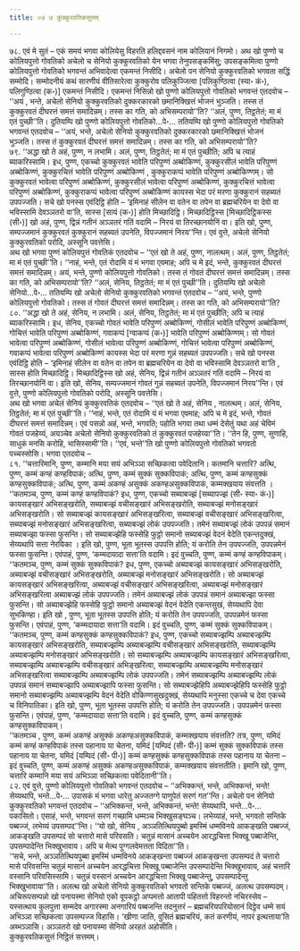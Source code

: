 ```yaml
---
title: ०७ ७ कुक्कुरवतिकसुत्तम्

---
```


७८. एवं मे सुतं – एकं समयं भगवा कोलियेसु विहरति हलिद्दवसनं नाम कोलियानं निगमो। अथ खो पुण्णो च कोलियपुत्तो गोवतिको अचेलो च सेनियो कुक्कुरवतिको येन भगवा तेनुपसङ्कमिंसु; उपसङ्कमित्वा पुण्णो कोलियपुत्तो गोवतिको भगवन्तं अभिवादेत्वा एकमन्तं निसीदि। अचेलो पन सेनियो कुक्कुरवतिको भगवता सद्धिं सम्मोदि। सम्मोदनीयं कथं सारणीयं वीतिसारेत्वा कुक्कुरोव पलिकुज्जित्वा [पलिकुण्ठित्वा (स्या॰ कं॰), पलिगुण्ठित्वा (क॰)] एकमन्तं निसीदि। एकमन्तं निसिन्नो खो पुण्णो कोलियपुत्तो गोवतिको भगवन्तं एतदवोच – ‘‘अयं , भन्ते, अचेलो सेनियो कुक्कुरवतिको दुक्करकारको छमानिक्खित्तं भोजनं भुञ्जति। तस्स तं कुक्कुरवतं दीघरत्तं समत्तं समादिन्नम्। तस्स का गति, को अभिसम्परायो’’ति? ‘‘अलं, पुण्ण, तिट्ठतेतं; मा मं एतं पुच्छी’’ति। दुतियम्पि खो पुण्णो कोलियपुत्तो गोवतिको…पे॰… ततियम्पि खो पुण्णो कोलियपुत्तो गोवतिको भगवन्तं एतदवोच – ‘‘अयं, भन्ते, अचेलो सेनियो कुक्कुरवतिको दुक्करकारको छमानिक्खित्तं भोजनं भुञ्जति। तस्स तं कुक्कुरवतं दीघरत्तं समत्तं समादिन्नम्। तस्स का गति, को अभिसम्परायो’’ति?  
७९. ‘‘अद्धा खो ते अहं, पुण्ण, न लभामि। अलं, पुण्ण, तिट्ठतेतं; मा मं एतं पुच्छीति; अपि च त्याहं ब्याकरिस्सामि। इध, पुण्ण, एकच्चो कुक्कुरवतं भावेति परिपुण्णं अब्बोकिण्णं, कुक्कुरसीलं भावेति परिपुण्णं अब्बोकिण्णं, कुक्कुरचित्तं भावेति परिपुण्णं अब्बोकिण्णं , कुक्कुराकप्पं भावेति परिपुण्णं अब्बोकिण्णम्। सो कुक्कुरवतं भावेत्वा परिपुण्णं अब्बोकिण्णं, कुक्कुरसीलं भावेत्वा परिपुण्णं अब्बोकिण्णं, कुक्कुरचित्तं भावेत्वा परिपुण्णं अब्बोकिण्णं, कुक्कुराकप्पं भावेत्वा परिपुण्णं अब्बोकिण्णं कायस्स भेदा परं मरणा कुक्कुरानं सहब्यतं उपपज्जति। सचे खो पनस्स एवंदिट्ठि होति – ‘इमिनाहं सीलेन वा वतेन वा तपेन वा ब्रह्मचरियेन वा देवो वा भविस्सामि देवञ्ञतरो वा’ति, सास्स [सायं (क॰)] होति मिच्छादिट्ठि। मिच्छादिट्ठिस्स [मिच्छादिट्ठिकस्स (सी॰)] खो अहं, पुण्ण, द्विन्नं गतीनं अञ्ञतरं गतिं वदामि – निरयं वा तिरच्छानयोनिं वा। इति खो, पुण्ण, सम्पज्जमानं कुक्कुरवतं कुक्कुरानं सहब्यतं उपनेति, विपज्जमानं निरय’’न्ति। एवं वुत्ते, अचेलो सेनियो कुक्कुरवतिको परोदि, अस्सूनि पवत्तेसि।  
अथ खो भगवा पुण्णं कोलियपुत्तं गोवतिकं एतदवोच – ‘‘एतं खो ते अहं, पुण्ण, नालत्थम्। अलं, पुण्ण, तिट्ठतेतं; मा मं एतं पुच्छी’’ति। ‘‘नाहं, भन्ते, एतं रोदामि यं मं भगवा एवमाह; अपि च मे इदं, भन्ते, कुक्कुरवतं दीघरत्तं समत्तं समादिन्नम्। अयं, भन्ते, पुण्णो कोलियपुत्तो गोवतिको। तस्स तं गोवतं दीघरत्तं समत्तं समादिन्नम्। तस्स का गति, को अभिसम्परायो’’ति? ‘‘अलं, सेनिय, तिट्ठतेतं; मा मं एतं पुच्छी’’ति। दुतियम्पि खो अचेलो सेनियो…पे॰… ततियम्पि खो अचेलो सेनियो कुक्कुरवतिको भगवन्तं एतदवोच – ‘‘अयं, भन्ते, पुण्णो कोलियपुत्तो गोवतिको। तस्स तं गोवतं दीघरत्तं समत्तं समादिन्नम्। तस्स का गति, को अभिसम्परायो’’ति?  
८०. ‘‘अद्धा खो ते अहं, सेनिय, न लभामि। अलं, सेनिय, तिट्ठतेतं; मा मं एतं पुच्छीति; अपि च त्याहं ब्याकरिस्सामि। इध, सेनिय, एकच्चो गोवतं भावेति परिपुण्णं अब्बोकिण्णं, गोसीलं भावेति परिपुण्णं अब्बोकिण्णं, गोचित्तं भावेति परिपुण्णं अब्बोकिण्णं, गवाकप्पं [ग्वाकप्पं (क॰)] भावेति परिपुण्णं अब्बोकिण्णम्। सो गोवतं भावेत्वा परिपुण्णं अब्बोकिण्णं, गोसीलं भावेत्वा परिपुण्णं अब्बोकिण्णं, गोचित्तं भावेत्वा परिपुण्णं अब्बोकिण्णं, गवाकप्पं भावेत्वा परिपुण्णं अब्बोकिण्णं कायस्स भेदा परं मरणा गुन्नं सहब्यतं उपपज्जति। सचे खो पनस्स एवंदिट्ठि होति – ‘इमिनाहं सीलेन वा वतेन वा तपेन वा ब्रह्मचरियेन वा देवो वा भविस्सामि देवञ्ञतरो वा’ति , सास्स होति मिच्छादिट्ठि। मिच्छादिट्ठिस्स खो अहं, सेनिय, द्विन्नं गतीनं अञ्ञतरं गतिं वदामि – निरयं वा तिरच्छानयोनिं वा। इति खो, सेनिय, सम्पज्जमानं गोवतं गुन्नं सहब्यतं उपनेति, विपज्जमानं निरय’’न्ति। एवं वुत्ते, पुण्णो कोलियपुत्तो गोवतिको परोदि, अस्सूनि पवत्तेसि।  
अथ खो भगवा अचेलं सेनियं कुक्कुरवतिकं एतदवोच – ‘‘एतं खो ते अहं, सेनिय , नालत्थम्। अलं, सेनिय, तिट्ठतेतं; मा मं एतं पुच्छी’’ति। ‘‘नाहं, भन्ते, एतं रोदामि यं मं भगवा एवमाह; अपि च मे इदं, भन्ते, गोवतं दीघरत्तं समत्तं समादिन्नम्। एवं पसन्नो अहं, भन्ते, भगवति; पहोति भगवा तथा धम्मं देसेतुं यथा अहं चेविमं गोवतं पजहेय्यं, अयञ्चेव अचेलो सेनियो कुक्कुरवतिको तं कुक्कुरवतं पजहेय्या’’ति। ‘‘तेन हि, पुण्ण, सुणाहि, साधुकं मनसि करोहि, भासिस्सामी’’ति। ‘‘एवं, भन्ते’’ति खो पुण्णो कोलियपुत्तो गोवतिको भगवतो पच्चस्सोसि। भगवा एतदवोच –  
८१. ‘‘चत्तारिमानि, पुण्ण, कम्मानि मया सयं अभिञ्ञा सच्छिकत्वा पवेदितानि। कतमानि चत्तारि? अत्थि, पुण्ण, कम्मं कण्हं कण्हविपाकं; अत्थि, पुण्ण, कम्मं सुक्कं सुक्कविपाकं; अत्थि, पुण्ण, कम्मं कण्हसुक्कं कण्हसुक्कविपाकं; अत्थि, पुण्ण, कम्मं अकण्हं असुक्कं अकण्हअसुक्कविपाकं, कम्मक्खयाय संवत्तति ।  
‘‘कतमञ्च, पुण्ण, कम्मं कण्हं कण्हविपाकं? इध, पुण्ण, एकच्चो सब्याबज्झं [सब्यापज्झं (सी॰ स्या॰ कं॰)] कायसङ्खारं अभिसङ्खरोति, सब्याबज्झं वचीसङ्खारं अभिसङ्खरोति, सब्याबज्झं मनोसङ्खारं अभिसङ्खरोति। सो सब्याबज्झं कायसङ्खारं अभिसङ्खरित्वा, सब्याबज्झं वचीसङ्खारं अभिसङ्खरित्वा, सब्याबज्झं मनोसङ्खारं अभिसङ्खरित्वा, सब्याबज्झं लोकं उपपज्जति। तमेनं सब्याबज्झं लोकं उपपन्नं समानं सब्याबज्झा फस्सा फुसन्ति। सो सब्याबज्झेहि फस्सेहि फुट्ठो समानो सब्याबज्झं वेदनं वेदेति एकन्तदुक्खं, सेय्यथापि सत्ता नेरयिका । इति खो, पुण्ण, भूता भूतस्स उपपत्ति होति; यं करोति तेन उपपज्जति, उपपन्नमेनं फस्सा फुसन्ति। एवंपाहं, पुण्ण, ‘कम्मदायादा सत्ता’ति वदामि। इदं वुच्चति, पुण्ण, कम्मं कण्हं कण्हविपाकम्।  
‘‘कतमञ्च, पुण्ण, कम्मं सुक्कं सुक्कविपाकं? इध, पुण्ण, एकच्चो अब्याबज्झं कायसङ्खारं अभिसङ्खरोति, अब्याबज्झं वचीसङ्खारं अभिसङ्खरोति, अब्याबज्झं मनोसङ्खारं अभिसङ्खरोति। सो अब्याबज्झं कायसङ्खारं अभिसङ्खरित्वा, अब्याबज्झं वचीसङ्खारं अभिसङ्खरित्वा, अब्याबज्झं मनोसङ्खारं अभिसङ्खरित्वा अब्याबज्झं लोकं उपपज्जति। तमेनं अब्याबज्झं लोकं उपपन्नं समानं अब्याबज्झा फस्सा फुसन्ति। सो अब्याबज्झेहि फस्सेहि फुट्ठो समानो अब्याबज्झं वेदनं वेदेति एकन्तसुखं, सेय्यथापि देवा सुभकिण्हा। इति खो , पुण्ण, भूता भूतस्स उपपत्ति होति; यं करोति तेन उपपज्जति, उपपन्नमेनं फस्सा फुसन्ति। एवंपाहं, पुण्ण, ‘कम्मदायादा सत्ता’ति वदामि। इदं वुच्चति, पुण्ण, कम्मं सुक्कं सुक्कविपाकम्।  
‘‘कतमञ्च, पुण्ण, कम्मं कण्हसुक्कं कण्हसुक्कविपाकं? इध, पुण्ण, एकच्चो सब्याबज्झम्पि अब्याबज्झम्पि कायसङ्खारं अभिसङ्खरोति, सब्याबज्झम्पि अब्याबज्झम्पि वचीसङ्खारं अभिसङ्खरोति, सब्याबज्झम्पि अब्याबज्झम्पि मनोसङ्खारं अभिसङ्खरोति। सो सब्याबज्झम्पि अब्याबज्झम्पि कायसङ्खारं अभिसङ्खरित्वा, सब्याबज्झम्पि अब्याबज्झम्पि वचीसङ्खारं अभिङ्खरित्वा, सब्याबज्झम्पि अब्याबज्झम्पि मनोसङ्खारं अभिसङ्खरित्वा सब्याबज्झम्पि अब्याबज्झम्पि लोकं उपपज्जति। तमेनं सब्याबज्झम्पि अब्याबज्झम्पि लोकं उपपन्नं समानं सब्याबज्झापि अब्याबज्झापि फस्सा फुसन्ति। सो सब्याबज्झेहिपि अब्याबज्झेहिपि फस्सेहि फुट्ठो समानो सब्याबज्झम्पि अब्याबज्झम्पि वेदनं वेदेति वोकिण्णसुखदुक्खं, सेय्यथापि मनुस्सा एकच्चे च देवा एकच्चे च विनिपातिका। इति खो, पुण्ण, भूता भूतस्स उपपत्ति होति; यं करोति तेन उपपज्जति। उपपन्नमेनं फस्सा फुसन्ति। एवंपाहं, पुण्ण, ‘कम्मदायादा सत्ता’ति वदामि। इदं वुच्चति, पुण्ण, कम्मं कण्हसुक्कं कण्हसुक्कविपाकम्।  
‘‘कतमञ्च , पुण्ण, कम्मं अकण्हं असुक्कं अकण्हअसुक्कविपाकं, कम्मक्खयाय संवत्तति? तत्र, पुण्ण, यमिदं कम्मं कण्हं कण्हविपाकं तस्स पहानाय या चेतना, यमिदं [यम्पिदं (सी॰ पी॰)] कम्मं सुक्कं सुक्कविपाकं तस्स पहानाय या चेतना, यमिदं [यम्पिदं (सी॰ पी॰)] कम्मं कण्हसुक्कं कण्हसुक्कविपाकं तस्स पहानाय या चेतना – इदं वुच्चति, पुण्ण, कम्मं अकण्हं असुक्कं अकण्हअसुक्कविपाकं, कम्मक्खयाय संवत्ततीति। इमानि खो, पुण्ण, चत्तारि कम्मानि मया सयं अभिञ्ञा सच्छिकत्वा पवेदितानी’’ति।  
८२. एवं वुत्ते, पुण्णो कोलियपुत्तो गोवतिको भगवन्तं एतदवोच – ‘‘अभिक्कन्तं, भन्ते, अभिक्कन्तं, भन्ते! सेय्यथापि, भन्ते…पे॰… उपासकं मं भगवा धारेतु अज्जतग्गे पाणुपेतं सरणं गत’’न्ति। अचेलो पन सेनियो कुक्कुरवतिको भगवन्तं एतदवोच – ‘‘अभिक्कन्तं, भन्ते, अभिक्कन्तं, भन्ते! सेय्यथापि, भन्ते…पे॰… पकासितो। एसाहं, भन्ते, भगवन्तं सरणं गच्छामि धम्मञ्च भिक्खुसङ्घञ्च। लभेय्याहं, भन्ते, भगवतो सन्तिके पब्बज्जं, लभेय्यं उपसम्पद’’न्ति। ‘‘यो खो, सेनिय , अञ्ञतित्थियपुब्बो इमस्मिं धम्मविनये आकङ्खति पब्बज्जं, आकङ्खति उपसम्पदं सो चत्तारो मासे परिवसति। चतुन्नं मासानं अच्चयेन आरद्धचित्ता भिक्खू पब्बाजेन्ति, उपसम्पादेन्ति भिक्खुभावाय। अपि च मेत्थ पुग्गलवेमत्तता विदिता’’ति।  
‘‘सचे, भन्ते, अञ्ञतित्थियपुब्बा इमस्मिं धम्मविनये आकङ्खन्ता पब्बज्जं आकङ्खन्ता उपसम्पदं ते चत्तारो मासे परिवसन्ति चतुन्नं मासानं अच्चयेन आरद्धचित्ता भिक्खू पब्बाजेन्ति उपसम्पादेन्ति भिक्खुभावाय, अहं चत्तारि वस्सानि परिवसिस्सामि। चतुन्नं वस्सानं अच्चयेन आरद्धचित्ता भिक्खू पब्बाजेन्तु, उपसम्पादेन्तु भिक्खुभावाया’’ति। अलत्थ खो अचेलो सेनियो कुक्कुरवतिको भगवतो सन्तिके पब्बज्जं, अलत्थ उपसम्पदम्। अचिरूपसम्पन्नो खो पनायस्मा सेनियो एको वूपकट्ठो अप्पमत्तो आतापी पहितत्तो विहरन्तो नचिरस्सेव – यस्सत्थाय कुलपुत्ता सम्मदेव अगारस्मा अनगारियं पब्बजन्ति तदनुत्तरं – ब्रह्मचरियपरियोसानं दिट्ठेव धम्मे सयं अभिञ्ञा सच्छिकत्वा उपसम्पज्ज विहासि। ‘खीणा जाति, वुसितं ब्रह्मचरियं, कतं करणीयं, नापरं इत्थत्ताया’ति अब्भञ्ञासि। अञ्ञतरो खो पनायस्मा सेनियो अरहतं अहोसीति।  
कुक्कुरवतिकसुत्तं निट्ठितं सत्तमम्।  

